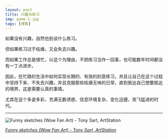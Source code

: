 ```yaml
---
layout: post
title: 兴趣与练习
img: game-1.jpg
tags: [博客]
---
```


如果没有兴趣，自然也别谈什么练习。

但如果练习过于枯燥，又会失去兴趣。

而如果工作总是很忙，以这个为理由，不把练习当作一回事，也可能数年时间都没有一丁点进步。

因此，在忙碌的生活中如何实现长期的、有效的刻意练习，并且让自己在这个过程中坚持下来、不失去兴趣，并且克服那些枯燥无味的日常，直到抵达自己想要抵达的境界，这是需要认真的事情。

尤其在这个多姿多彩，充满无数诱惑、信息环境复杂、变化迅捷、突飞猛进的时代。

--------------------------------------

![Funny sketches (Wow Fan Art) - Tony Sart, ArtStation](https://cdna.artstation.com/p/assets/images/images/009/095/628/4k/tony-sart-uter-01.jpg?1517121151 "Funny sketches (Wow Fan Art) - Tony Sart, ArtStation")

*[Funny sketches (Wow Fan Art) - Tony Sart, ArtStation](https://www.artstation.com/artwork/qGXgz)*
